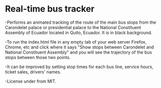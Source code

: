 # Real-time bus tracker
   
-Performs an animated tracking of the route of the main bus stops from the Carondelet palace or presidential palace to the National Constituent Assembly of Ecuador located in Quito, Ecuador. It is in black background.
    
-To run the index.html file in any empty tab of your web server Firefox, Chrome, etc and click where it says "Show stops between Carondelet and National Constituent Assembly" and you will see the trajectory of the bus stops between those two points.

-It can be improved by setting stop times for each bus line, service hours, ticket sales, drivers' names. 

-License under from MIT.


